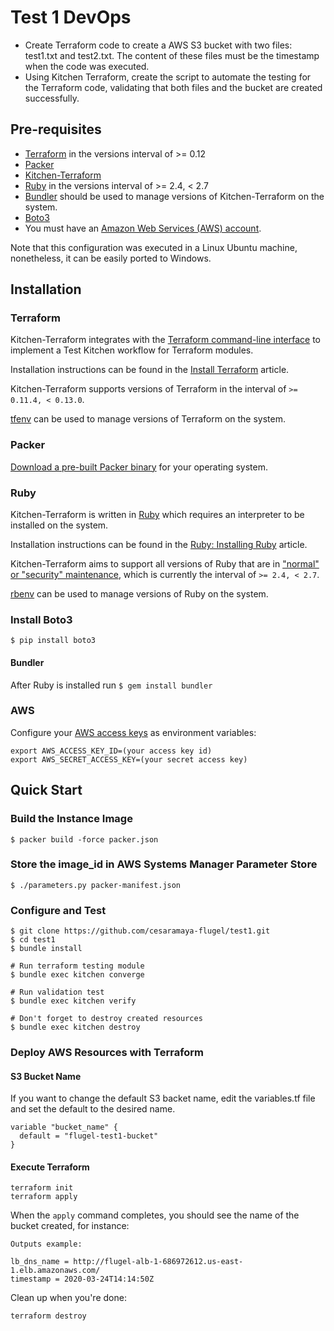 # Test 1 DevOps
* Create Terraform code to create a AWS S3 bucket with two files: test1.txt and test2.txt. The content of these files must be the timestamp when the code was executed.
* Using Kitchen Terraform, create the script to automate the testing for the Terraform code, validating that both files and the bucket are created successfully.

## Pre-requisites

* [Terraform](https://www.terraform.io/) in the versions interval of >= 0.12 
* [Packer](https://www.packer.io/)
* [Kitchen-Terraform](https://github.com/newcontext-oss/kitchen-terraform)
* [Ruby](https://www.ruby-lang.org/en/) in the versions interval of >= 2.4, < 2.7
* [Bundler](https://bundler.io/index.html#getting-started) should be used to manage versions of Kitchen-Terraform on the system.
* [Boto3](https://boto3.amazonaws.com/v1/documentation/api/latest/guide/quickstart.html)
* You must have an [Amazon Web Services (AWS) account](http://aws.amazon.com/).

Note that this configuration was executed in a Linux Ubuntu machine, nonetheless, it can be easily ported to Windows.

## Installation

### Terraform
Kitchen-Terraform integrates with the
[Terraform command-line interface](https://www.terraform.io/docs/commands/index.html) to implement a Test
Kitchen workflow for Terraform modules.

Installation instructions can be found in the
[Install Terraform](https://learn.hashicorp.com/terraform/getting-started/install.html) article.

Kitchen-Terraform supports versions of Terraform in the interval of
`>= 0.11.4, < 0.13.0`.

[tfenv](https://github.com/kamatama41/tfenv) can be used to manage versions of Terraform on the system.

### Packer
[Download a pre-built Packer binary](https://www.packer.io/downloads/) for your operating system.

### Ruby

Kitchen-Terraform is written in [Ruby](https://www.ruby-lang.org/en/) which requires an
interpreter to be installed on the system.

Installation instructions can be found in the
[Ruby: Installing Ruby](https://www.ruby-lang.org/en/documentation/installation/) article.

Kitchen-Terraform aims to support all versions of Ruby that are in
["normal" or "security" maintenance](https://www.ruby-lang.org/en/downloads/branches/), which is currently
the interval of `>= 2.4, < 2.7`.

[rbenv](https://github.com/rbenv/rbenv) can be used to manage versions of Ruby on the system.

### Install Boto3
```$ pip install boto3```

#### Bundler
After Ruby is installed run
```$ gem install bundler```

### AWS
Configure your [AWS access keys](http://docs.aws.amazon.com/general/latest/gr/aws-sec-cred-types.html#access-keys-and-secret-access-keys) as
environment variables:
```
export AWS_ACCESS_KEY_ID=(your access key id)
export AWS_SECRET_ACCESS_KEY=(your secret access key)
```
## Quick Start

### Build the Instance Image

```
$ packer build -force packer.json
```

### Store the image_id in AWS Systems Manager Parameter Store

```
$ ./parameters.py packer-manifest.json
```

### Configure and Test

```
$ git clone https://github.com/cesaramaya-flugel/test1.git
$ cd test1
$ bundle install

# Run terraform testing module
$ bundle exec kitchen converge

# Run validation test
$ bundle exec kitchen verify

# Don't forget to destroy created resources
$ bundle exec kitchen destroy
```

### Deploy AWS Resources with Terraform 

#### S3 Bucket Name
If you want to change the default S3 backet name, edit the variables.tf file and set the default to the desired name.
```
variable "bucket_name" {
  default = "flugel-test1-bucket"
}
```

#### Execute Terraform
```
terraform init
terraform apply
```

When the `apply` command completes, you should see the name of the bucket created, for instance:

```
Outputs example:

lb_dns_name = http://flugel-alb-1-686972612.us-east-1.elb.amazonaws.com/
timestamp = 2020-03-24T14:14:50Z
```

Clean up when you're done:

```
terraform destroy
